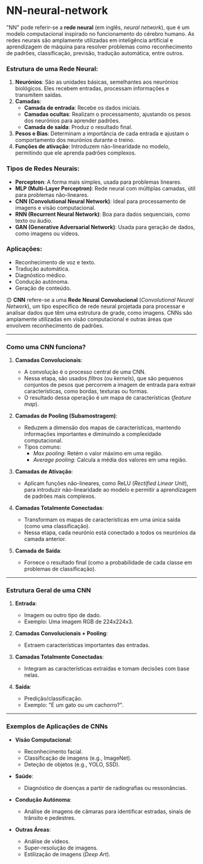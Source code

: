 # NN-neural-network
"NN" pode referir-se a **rede neural** (em inglês, *neural network*), que é um modelo computacional inspirado no funcionamento do cérebro humano. As redes neurais são amplamente utilizadas em inteligência artificial e aprendizagem de máquina para resolver problemas como reconhecimento de padrões, classificação, previsão, tradução automática, entre outros.

### Estrutura de uma Rede Neural:
1. **Neurónios**: São as unidades básicas, semelhantes aos neurónios biológicos. Eles recebem entradas, processam informações e transmitem saídas.
2. **Camadas**:
   - **Camada de entrada**: Recebe os dados iniciais.
   - **Camadas ocultas**: Realizam o processamento, ajustando os pesos dos neurónios para aprender padrões.
   - **Camada de saída**: Produz o resultado final.
3. **Pesos e Bias**: Determinam a importância de cada entrada e ajustam o comportamento dos neurónios durante o treino.
4. **Funções de ativação**: Introduzem não-linearidade no modelo, permitindo que ele aprenda padrões complexos.

### Tipos de Redes Neurais:
- **Perceptron**: A forma mais simples, usada para problemas lineares.
- **MLP (Multi-Layer Perceptron)**: Rede neural com múltiplas camadas, útil para problemas não-lineares.
- **CNN (Convolutional Neural Network)**: Ideal para processamento de imagens e visão computacional.
- **RNN (Recurrent Neural Network)**: Boa para dados sequenciais, como texto ou áudio.
- **GAN (Generative Adversarial Network)**: Usada para geração de dados, como imagens ou vídeos.

### Aplicações:
- Reconhecimento de voz e texto.
- Tradução automática.
- Diagnóstico médico.
- Condução autónoma.
- Geração de conteúdo.

😊
**CNN** refere-se a uma **Rede Neural Convolucional** (*Convolutional Neural Network*), um tipo específico de rede neural projetada para processar e analisar dados que têm uma estrutura de grade, como imagens. CNNs são amplamente utilizadas em visão computacional e outras áreas que envolvem reconhecimento de padrões.

---

### **Como uma CNN funciona?**

1. **Camadas Convolucionais**:
   - A convolução é o processo central de uma CNN.
   - Nessa etapa, são usados *filtros* (ou *kernels*), que são pequenos conjuntos de pesos que percorrem a imagem de entrada para extrair características, como bordas, texturas ou formas.
   - O resultado dessa operação é um mapa de características (*feature map*).

2. **Camadas de Pooling (Subamostragem)**:
   - Reduzem a dimensão dos mapas de características, mantendo informações importantes e diminuindo a complexidade computacional.
   - Tipos comuns:
     - *Max pooling*: Retém o valor máximo em uma região.
     - *Average pooling*: Calcula a média dos valores em uma região.

3. **Camadas de Ativação**:
   - Aplicam funções não-lineares, como ReLU (*Rectified Linear Unit*), para introduzir não-linearidade ao modelo e permitir a aprendizagem de padrões mais complexos.

4. **Camadas Totalmente Conectadas**:
   - Transformam os mapas de características em uma única saída (como uma classificação).
   - Nessa etapa, cada neurónio está conectado a todos os neurónios da camada anterior.

5. **Camada de Saída**:
   - Fornece o resultado final (como a probabilidade de cada classe em problemas de classificação).

---

### **Estrutura Geral de uma CNN**

1. **Entrada**: 
   - Imagem ou outro tipo de dado.
   - Exemplo: Uma imagem RGB de 224x224x3.

2. **Camadas Convolucionais + Pooling**:
   - Extraem características importantes das entradas.

3. **Camadas Totalmente Conectadas**:
   - Integram as características extraídas e tomam decisões com base nelas.

4. **Saída**:
   - Predição/classificação.
   - Exemplo: "É um gato ou um cachorro?".

---

### **Exemplos de Aplicações de CNNs**

- **Visão Computacional**:
  - Reconhecimento facial.
  - Classificação de imagens (e.g., ImageNet).
  - Deteção de objetos (e.g., YOLO, SSD).

- **Saúde**:
  - Diagnóstico de doenças a partir de radiografias ou ressonâncias.

- **Condução Autónoma**:
  - Análise de imagens de câmaras para identificar estradas, sinais de trânsito e pedestres.

- **Outras Áreas**:
  - Análise de vídeos.
  - Super-resolução de imagens.
  - Estilização de imagens (*Deep Art*).

